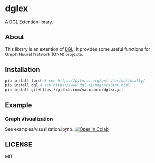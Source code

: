 # dglex
A DGL Extention library.

## About
This library is an extention of [DGL](https://www.dgl.ai/). It provides some useful functions for Graph Neural Network (GNN) projects.

## Installation
```bash
pip install torch # see https://pytorch.org/get-started/locally/
pip install dgl # see https://www.dgl.ai/pages/start.html
pip install git+https://github.com/masaponto/dglex.git
```

## Example
### Graph Visualization
 See examples/visualization.ipynb. [![Open In Colab](https://colab.research.google.com/assets/colab-badge.svg)](https://colab.research.google.com/github/masaponto/dglex/blob/main/examples/visualization.ipynb)

## LICENSE
MIT
